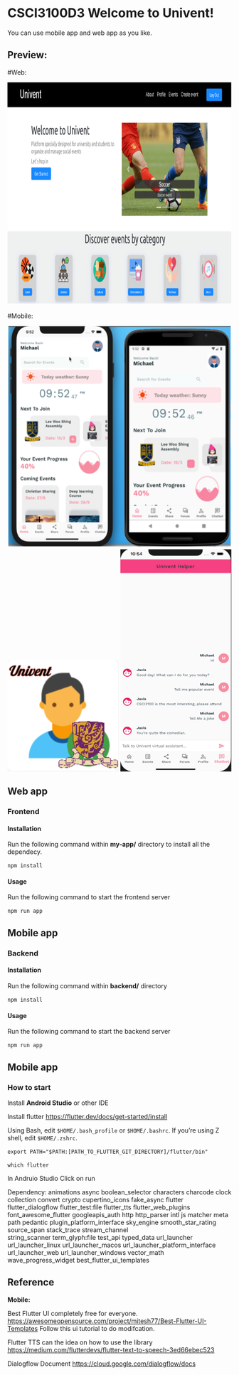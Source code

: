 # CSCI3100D3 Welcome to Univent!

You can use mobile app and web app as you like.

## Preview:

#Web:

<img src="https://github.com/AlbertngSeadragon/CSCI3100D3/blob/main/Picture%202.png" width="1000" height="500">

#Mobile:

<img src="https://github.com/AlbertngSeadragon/CSCI3100D3/blob/main/Picture%201.png" width="700" height="500">

<img src="https://github.com/AlbertngSeadragon/CSCI3100D3/blob/main/Mobile%20Icon.png" width="250" height="250">

<img src="https://github.com/AlbertngSeadragon/CSCI3100D3/blob/main/Picture%203.png" width="250" height="500">


## Web app

### Frontend

#### Installation

Run the following command within **my-app/** directory to install all the dependecy.

    npm install

#### Usage

Run the following command to start the frontend server

    npm run app

## Mobile app

### Backend

#### Installation

Run the following command within **backend/** directory

    npm install

#### Usage

Run the following command to start the backend server

    npm run app

## Mobile app

### How to start
Install **Android Studio** or other IDE

Install flutter https://flutter.dev/docs/get-started/install

Using Bash, edit `$HOME/.bash_profile` or `$HOME/.bashrc`. If you’re using Z shell, edit `$HOME/.zshrc`.

```
export PATH="$PATH:[PATH_TO_FLUTTER_GIT_DIRECTORY]/flutter/bin"
```
```
which flutter
```
In Andruio Studio Click on run

Dependency:
animations
async
boolean_selector
characters
charcode
clock
collection
convert
crypto
cupertino_icons
fake_async
flutter
flutter_dialogflow
flutter_test:file
flutter_tts
flutter_web_plugins
font_awesome_flutter
googleapis_auth
http
http_parser
intl
js
matcher
meta
path
pedantic
plugin_platform_interface
sky_engine
smooth_star_rating
source_span
stack_trace 
stream_channel  
string_scanner
term_glyph:file
test_api
typed_data
url_launcher
url_launcher_linux
url_launcher_macos
url_launcher_platform_interface 
url_launcher_web
url_launcher_windows
vector_math
wave_progress_widget
best_flutter_ui_templates

## Reference
**Mobile:**

Best Flutter UI completely free for everyone. https://awesomeopensource.com/project/mitesh77/Best-Flutter-UI-Templates Follow this ui tutorial to do modifcation.

Flutter TTS can the idea on how to use the library https://medium.com/flutterdevs/flutter-text-to-speech-3ed66ebec523

Dialogflow Document https://cloud.google.com/dialogflow/docs
